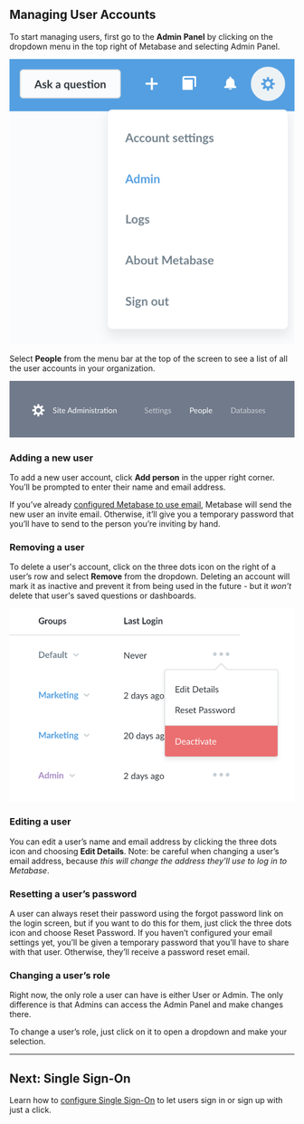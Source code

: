 ## Managing User Accounts

To start managing users, first go to the **Admin Panel** by clicking on the dropdown menu in the top right of Metabase and selecting Admin Panel.

![Profile dropdown](images/ProfileDropdown.png)

Select **People** from the menu bar at the top of the screen to see a list of all the user accounts in your organization.

![Admin menu](images/AdminBar.png)

### Adding a new user
To add a new user account, click **Add person** in the upper right corner. You’ll be prompted to enter their name and email address.

If you’ve already [configured Metabase to use email](02-setting-up-email.md), Metabase will send the new user an invite email. Otherwise, it’ll give you a temporary password that you’ll have to send to the person you’re inviting by hand.

### Removing a user
To delete a user's account, click on the three dots icon on the right of a user’s row and select **Remove** from the dropdown. Deleting an account will mark it as inactive and prevent it from being used in the future - but it *won’t* delete that user's saved questions or dashboards.

![Remove a user](images/RemoveUser.png)

### Editing a user
You can edit a user’s name and email address by clicking the three dots icon and choosing **Edit Details**. Note: be careful when changing a user’s email address, because *this will change the address they’ll use to log in to Metabase*.

### Resetting a user’s password
A user can always reset their password using the forgot password link on the login screen, but if you want to do this for them, just click the three dots icon and choose Reset Password. If you haven’t configured your email settings yet, you’ll be given a temporary password that you’ll have to share with that user. Otherwise, they’ll receive a password reset email.

### Changing a user’s role
Right now, the only role a user can have is either User or Admin. The only difference is that Admins can access the Admin Panel and make changes there.

To change a user’s role, just click on it to open a dropdown and make your selection.

---

## Next: Single Sign-On
Learn how to [configure Single Sign-On](10-single-sign-on.md) to let users sign in or sign up with just a click.
